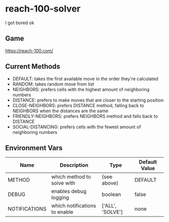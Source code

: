 # reach-100-solver

I got bored ok

## Game
https://reach-100.com/

## Current Methods
* DEFAULT: takes the first available move in the order they're calculated
* RANDOM: takes random move from list
* NEIGHBORS: prefers cells with the highest amount of neighboring numbers
* DISTANCE: prefers to make moves that are closer to the starting position
* CLOSE-NEIGHBORS: prefers DISTANCE method, falling back to NEIGHBORS when the distances are the same
* FRIENDLY-NEIGHBORS: prefers NEIGHBORS method and falls back to DISTANCE
* SOCIAL-DISTANCING: prefers cells with the fewest amount of neighboring numbers

## Environment Vars
| Name | Description                | Type    | Default Value |
|------|----------------------------|---------|---------------|
|METHOD| which method to solve with | (see above)  | DEFAULT       |
|DEBUG | enables debug logging      | boolean | false         |
|NOTIFICATIONS | which notifications to enable | ['ALL', 'SOLVE'] | none | 